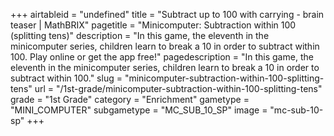+++
airtableid = "undefined"
title = "Subtract up to 100 with carrying - brain teaser | MathBRIX"
pagetitle = "Minicomputer: Subtraction within 100 (splitting tens)"
description = "In this game, the eleventh in the minicomputer series, children learn to break a 10 in order to subtract within 100. Play online or get the app free!"
pagedescription = "In this game, the eleventh in the minicomputer series, children learn to break a 10 in order to subtract within 100."
slug = "minicomputer-subtraction-within-100-splitting-tens"
url = "/1st-grade/minicomputer-subtraction-within-100-splitting-tens"
grade = "1st Grade"
category = "Enrichment"
gametype = "MINI_COMPUTER"
subgametype = "MC_SUB_10_SP"
image = "mc-sub-10-sp"
+++